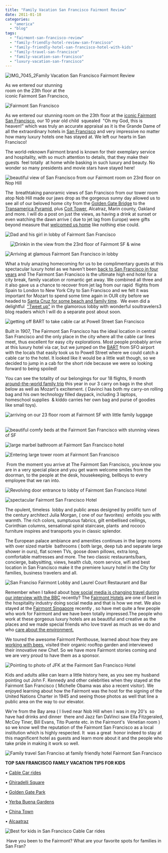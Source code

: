 ```yaml
---
title: "Family Vacation San Francisco Fairmont Review"
date: 2011-01-18
categories: 
  - "america"
  - "blog"
tags: 
  - "fairmont-san-francisco-review"
  - "family-friendly-hotel-review-san-francisco"
  - "family-friendly-hotel-san-francisco-hotel-with-kids"
  - "family-travel-san-francisco"
  - "family-vacation-san-francisco"
  - "luxury-vacation-san-francisco"
---
```


![IMG_7045_2](https://pub-ac94b3f306b24c0dba4238943c97f2e1.r2.dev/6a00e5502a950788330147e1a72999970b.jpg)Family Vacation San Francisco Fairmont Review

As we entered our stunning  
room on the 23th floor at the  
iconic Fairmont San Francisco,

<!--more-->

![Fairmont San Francisco ](https://pub-ac94b3f306b24c0dba4238943c97f2e1.r2.dev/6a00e5502a950788330147e1a72a75970b.jpg)

As we entered our stunning room on the 23th floor at the [iconic Fairmont San Francisco](http://www.fairmont.com/sanfrancisco "Fairmont San Francisco"), our 10 year old child  squealed  "Oh my God, this is  heaven!" which was truly an accurate appraisal as it is the Grande Dame of all the extraordinary hotels in [San Francisco](http://www.onlyinsanfrancisco.com/ "san francisco") and very impressive no matter how many luxury hotels one has stayed at. We left our hearts in San Francisco!

    

The world-reknown Fairmont brand is known for their exemplary service and hospitality, with so much attention to details, that they make their guests  feel totally  at home while basking in such luxury and beauty. No wonder so many presidents and movie stars have stayed here!

![beautiful view of San Francisco from our Fairmont room on 23rd floor on Nop Hill](https://pub-ac94b3f306b24c0dba4238943c97f2e1.r2.dev/6a00e5502a950788330147e1a76142970b.jpg)  
  
The  breathtaking panoramic views of San Francisco from our tower room atop Nob Hill made our jaws drop as the gorgeous sunny day allowed us to see all of our beloved home city from the [Golden Gate Bridge](http://en.wikipedia.org/wiki/Golden_Gate_Bridge "golden gate bridge") to the [Transamerica Pyramid](http://en.wikipedia.org/wiki/Transamerica_Pyramid "transamerica pyramid"), plus [Coit Tower](http://en.wikipedia.org/wiki/Coit_Tower "coit tower"), Alcatraz, Marin county, Oakland and more. I will do a post on just the views, as having a drink at sunset or even watching the dawn arrive ( due to jet lag from Europe) were gifts beyond measure that [welcomed us home](http://soultravelers3new.local/2006/08/home-and-hous-1.html "welcome us home") like nothing else could.

![Dad and his girl in lobby of Fairmont San Francisco](https://pub-ac94b3f306b24c0dba4238943c97f2e1.r2.dev/6a00e5502a950788330147e19a6afa970b.jpg)

    ![Drinkin in the view from the 23rd floor of Fairmont SF & wine](https://pub-ac94b3f306b24c0dba4238943c97f2e1.r2.dev/6a00e5502a950788330147e1a7ad4f970b.jpg)

![Arriving at glamous Fairmont San Francisco  in lobby](https://pub-ac94b3f306b24c0dba4238943c97f2e1.r2.dev/6a00e5502a950788330148c7b0e05b970c.jpg)

  
What a truly amazing homecoming for us to be complimentary guests at this spectacular luxury hotel as we haven't been [back to San Francisco in four years](http://soultravelers3new.local/2006/08/last-day-in-san.html "back to san francisco") and The Fairmont San Francisco is the ultimate high end hotel for a city break, family vacation or romantic get away. We combined all three and it also gave us a chance to recover from jet lag from our rapid  flights from Spain to London to New York City to San Francisco and we felt it was important for Mozart to spend some time again in OUR city before we headed to [Santa Cruz for some beach and family time](http://soultravelers3new.local/2010/10/family-travel-santa-cruz-california-beautiful-beach-house-homeaway-luxury-rental-home.html "santa cruz beach and family time").  We even did a delightful  ["Tweet up"](http://soultravelers3new.local/2010/10/want-to-meet-us-in-london-sf-or-singapore-soultravelers3-travel-meetups-.html "tweet up") in the glamorous lobby with wonderful soultravelers3 blog readers which I will do a separate post about soon.

![getting off BART to take cable car at Powell Street San Francisco](https://pub-ac94b3f306b24c0dba4238943c97f2e1.r2.dev/6a00e5502a950788330147e1a7ca08970b.jpg)

Built in 1907, The Fairmont San Francisco has the ideal location in central San Francisco and the only place in the city where all the cable car lines meet, thus excellent for easy city explorations. Most people probably arrive at this luxury hotel via car, but we jumped on the [BART](http://www.bart.gov/ "BART") from SFO airport with the locals that easily took us to Powell Street where we could catch a cable car to the hotel. It looked like it would be a little wait though, so we decided to jump in a cab for the short ride because we were so looking forward to being spoiled!

You can see the totality of our belongings for our 18 flights, 9 month [around-the-world family trip](http://soultravelers3new.local/2010/04/around-the-world-family-travel-soultravelers3-digital-nomad-global-international-family-travel.html "around the world family trip") this year in our 3 carry on bags in the shot below as well as Mozart's excitement. ( Davinci has both my carry-on rolling bag and his own technology filled daypack, including 3 laptops, homeschool supplies  & kiddo carries her own bag and purse of goodies like small toys).

![arriving on our 23 floor room at Fairmont SF with little family luggage](https://pub-ac94b3f306b24c0dba4238943c97f2e1.r2.dev/6a00e5502a950788330147e1978d62970b.jpg)  
  
   ![beautiful comfy beds at the Fairmont San Francisco with stunning views of SF](https://pub-ac94b3f306b24c0dba4238943c97f2e1.r2.dev/6a00e5502a950788330148c7b13b76970c.jpg)  
  
![large marbel bathroom at Fairmont San Francisco hotel ](https://pub-ac94b3f306b24c0dba4238943c97f2e1.r2.dev/6a00e5502a950788330148c7b13cee970c.jpg)  
  

![Entering large tower room at Fairmont San Francisco](https://pub-ac94b3f306b24c0dba4238943c97f2e1.r2.dev/6a00e5502a950788330147e1a8015b970b.jpg)

 From the moment you arrive at The Fairmont San Francisco, you know you are in a very special place and you get warm welcome smiles from the doorman, to the people at the desk, housekeeping, bellboys to every employee that we ran into. 

![Revolving door entrance to lobby of Fairmont San Francisco Hotel](https://pub-ac94b3f306b24c0dba4238943c97f2e1.r2.dev/6a00e5502a950788330148c7b3ad2c970c.jpg)

![spectacular Fairmont San Francisco Hotel](https://pub-ac94b3f306b24c0dba4238943c97f2e1.r2.dev/6a00e5502a950788330148c7b3c170970c.jpg)

The opulent, timeless  lobby and public areas designed by prolific turn of the century architect Julia Morgan, ( one of our favorites)  enfolds you with warmth. The rich colors, sumptuous fabrics, gilt embellised ceilings, Corinthian columns, sensational spiral staircase, plants  and rococo furniture inspires and transports you in classic splendor.

The European palace ambiance and amenities continues in the large rooms with over sized marble  bathrooms ( both large, deep tub and separate large shower in ours), flat screen TVs, goose down pillows, extra long, comfortable mattresses and more. The two classic restaurants/bars, concierge, babysitting, views, health club, room service, wifi and best location in San Francisco make it the premiere luxury hotel in the City for families, business travelers and all.

![San Franciso Fairmont Lobby and Laurel Court Restaurant and Bar](https://pub-ac94b3f306b24c0dba4238943c97f2e1.r2.dev/6a00e5502a950788330148c7b3fdcf970c.jpg)

Remember when I talked about [how social media is changing travel during our interview with the BBC](http://soultravelers3new.local/2010/12/bbc-interviews-soultravelers3-on-social-media-and-travel.html "soultravelers3 interview bbc how social media is changing travel") recently? The [Fairmont Hotels](http://www.fairmont.com/ "fairmont hotels") are one of best in the hospitality industry doing social media and that is how we met. We also stayed at the [Fairmont Singapore](http://www.fairmont.com/singapore "fairmont singapore") recently , so have met quite a few people who work for Fairmont and we have been totally impressed.The people who work at these gorgeous luxury hotels are as beautiful and creative as the places and we made special friends who love travel as much as we do and who [care about the environment.](http://www.fairmont.com/EN_FA/AboutFairmont/environment/Endorsements/ "care about environment")

We toured the awesome Fairmont Penthouse, learned about how they are [working with bees](http://www.fairmont.com/sanfrancisco/articles/referencematerial/thefairmontsanfranciscointroduceshoneybeehivestonewculinarygarden.htm "working with bees"), visited their organic rooftop garden and interviewed their innovative new Chef. So we have more Fairmont stories coming and we are very proud to have them as a sponsor.

![Pointing to photo of JFK at the Fairmont San Francisco Hotel](https://pub-ac94b3f306b24c0dba4238943c97f2e1.r2.dev/6a00e5502a950788330148c7b41e3e970c.jpg)

Kids and adults alike can learn a little history here, as you see my husband pointing out John F. Kennedy and other celebrities when they stayed at the Fairmont San Francisco ( Michelle Obama was also a recent visitor). We enjoyed learning about how the Fairmont was the host for the signing of the United Nations Charter in 1945 and seeing those photos as well that line a public area on the way to our elevator.

We're from the Bay area ( I lived near Nob Hill when I was in my 20's  so have had drinks and dinner  there and Jazz fan DaVinci saw Ella Fitzgeraled, McCoy Tiner, Bill Evans, Tito Puente etc. in the Fairmont's  Venetian room ) so we know well the reputation of the Fairmont San Francisco as a local institution which is highly respected. It  was a great  honor indeed to stay at this magnificent hotel as guests and learn more about it and the people who take pride in making it work so well.

![Family travel San Franciso at family friendly hotel Fairmont San Francisco](https://pub-ac94b3f306b24c0dba4238943c97f2e1.r2.dev/6a00e5502a950788330147e1b1d982970b.jpg)

**TOP SAN FRANCISCO FAMILY VACATION TIPS FOR KIDS**

• [Cable Car rides](http://www.sfcablecar.com/ "Cable Car Rides")

• [Ghiradelli Square](http://www.ghirardellisq.com/ "ghirardelli square")

• [Golden Gate Park](http://www.golden-gate-park.com/ "Golden gate park")

• [Yerba Buena Gardens](http://www.yerbabuenagardens.com/index.html "Yerba buena gardens")

• [China Town](http://www.sanfranciscochinatown.com/ "chinatown")

• [Alcaatraz](http://www.alcatrazcruises.com/ "alcatraz")

![Best for kids in San Francisco Cable Car rides](https://pub-ac94b3f306b24c0dba4238943c97f2e1.r2.dev/6a00e5502a950788330148c7bbb4d2970c.jpg)  
  
  

 Have you been to the Fairmont? What are your favorite spots for families in San Fran?
